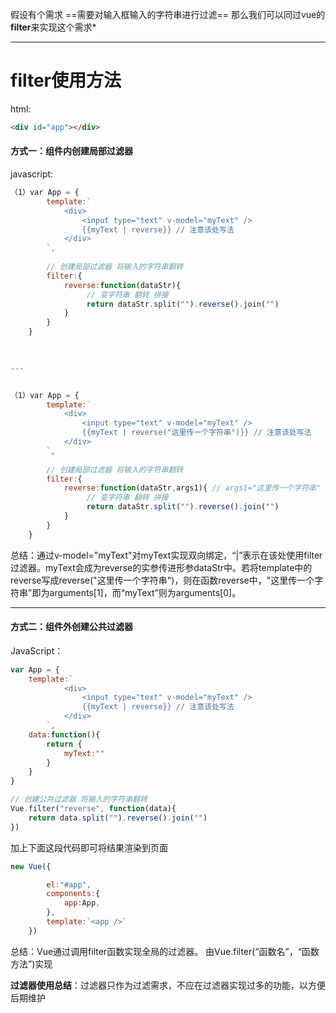 假设有个需求
==需要对输入框输入的字符串进行过滤==
那么我们可以同过vue的****filter****来实现这个需求*

---
# filter使用方法


html:

```html
<div id="app"></div>
```
#### 方式一：组件内创建局部过滤器
javascript:

```javascript
（1）var App = {
        template:`
            <div>
                <input type="text" v-model="myText" />
                {{myText | reverse}} // 注意该处写法
            </div>
        `,
        
        // 创建局部过滤器 将输入的字符串翻转
        filter:{
            reverse:function(dataStr){
                 // 变字符串 翻转 拼接
                 return dataStr.split("").reverse().join("")
            }
        }
    }
    
    

---


（1）var App = {
        template:`
            <div>
                <input type="text" v-model="myText" />
                {{myText | reverse("这里传一个字符串")}} // 注意该处写法
            </div>
        `,
        
        // 创建局部过滤器 将输入的字符串翻转
        filter:{
            reverse:function(dataStr,args1){ // args1="这里传一个字符串"
                 // 变字符串 翻转 拼接
                 return dataStr.split("").reverse().join("")
            }
        }
    }
```
总结：通过v-model="myText"对myText实现双向绑定，“|”表示在该处使用filter过滤器。myText会成为reverse的实参传进形参dataStr中。若将template中的reverse写成reverse("这里传一个字符串")，则在函数reverse中，"这里传一个字符串"即为arguments[1]，而“myText”则为arguments[0]。



---


#### 方式二：组件外创建公共过滤器
JavaScript：
```JavaScript
var App = {
    template:`
            <div>
                <input type="text" v-model="myText" />
                {{myText | reverse}} // 注意该处写法
            </div>
        `,
    data:function(){
        return {
            myText:""
        }
    }
}

// 创建公共过滤器 将输入的字符串翻转
Vue.filter("reverse", function(data){
    return data.split("").reverse().join("")
})


```
加上下面这段代码即可将结果渲染到页面

```javascript
new Vue({

        el:"#app",
        components:{
            app:App,
        },
        template:`<app />`
    })

```
总结：Vue通过调用filter函数实现全局的过滤器。 由Vue.filter(“函数名”，“函数方法”)实现

**过滤器使用总结**：过滤器只作为过滤需求，不应在过滤器实现过多的功能，以方便后期维护



